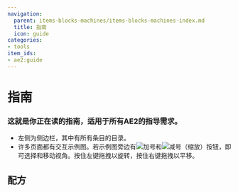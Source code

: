 ```yaml
---
navigation:
  parent: items-blocks-machines/items-blocks-machines-index.md
  title: 指南
  icon: guide
categories:
- tools
item_ids:
- ae2:guide
---
```


# 指南

<ItemImage id="guide" scale="8" />

### 这就是你正在读的指南，适用于所有AE2的指导需求。

* 左侧为侧边栏，其中有所有条目的目录。
* 许多页面都有交互示例图。若示例图旁边有![加号](../assets/diagrams/plus.png)和![减号](../assets/diagrams/minus.png)（缩放）按钮，即可选择和移动视角。按住左键拖拽以旋转，按住右键拖拽以平移。

## 配方

<RecipeFor id="guide" />
